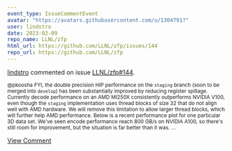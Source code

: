 ```yaml
---
event_type: IssueCommentEvent
avatar: "https://avatars.githubusercontent.com/u/1304791?"
user: lindstro
date: 2023-02-09
repo_name: LLNL/zfp
html_url: https://github.com/LLNL/zfp/issues/144
repo_url: https://github.com/LLNL/zfp
---
```


<a href='https://github.com/lindstro' target='_blank'>lindstro</a> commented on issue <a href='https://github.com/LLNL/zfp/issues/144' target='_blank'>LLNL/zfp#144</a>.

<small>@pkoosha FYI, the double precision HIP performance on the `staging` branch (soon to be merged into `develop`) has been substantially improved by reducing register spillage.  Currently decode performance on an AMD MI250X consistently outperforms NVIDIA V100, even though the `staging` implementation uses thread blocks of size 32 that do not align well with AMD hardware.  We will remove this limitation to allow larger thread blocks, which will further help AMD performance.  Below is a recent performance plot for one particular 3D data set.  We've seen encode performance reach 800 GB/s on NVIDIA A100, so there's still room for improvement, but the situation is far better than it was....</small>

<a href='https://github.com/LLNL/zfp/issues/144' target='_blank'>View Comment</a>
